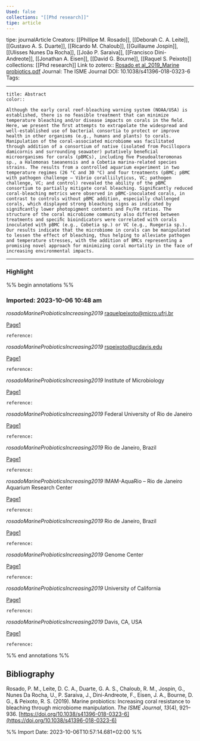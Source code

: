 ```yaml
---
Used: false
collections: "[[Phd research]]"
tipe: article
---
```

tipe: journalArticle
Creators: [[Phillipe M. Rosado]], [[Deborah C. A. Leite]], [[Gustavo A. S. Duarte]], [[Ricardo M. Chaloub]], [[Guillaume Jospin]], [[Ulisses Nunes Da Rocha]], [[João P. Saraiva]], [[Francisco Dini-Andreote]], [[Jonathan A. Eisen]], [[David G. Bourne]], [[Raquel S. Peixoto]]
collections: [[Phd research]]
Link to zotero:: [Rosado et al_2019_Marine probiotics.pdf](zotero://select/library/items/BVXA2RDF)
Journal: The ISME Journal
DOI: 10.1038/s41396-018-0323-6
Tags: 

---
```ad-note
title: Abstract
color:: 

Although the early coral reef-bleaching warning system (NOAA/USA) is established, there is no feasible treatment that can minimize temperature bleaching and/or disease impacts on corals in the ﬁeld. Here, we present the ﬁrst attempts to extrapolate the widespread and well-established use of bacterial consortia to protect or improve health in other organisms (e.g., humans and plants) to corals. Manipulation of the coral-associated microbiome was facilitated through addition of a consortium of native (isolated from Pocillopora damicornis and surrounding seawater) putatively beneﬁcial microorganisms for corals (pBMCs), including ﬁve Pseudoalteromonas sp., a Halomonas taeanensis and a Cobetia marina-related species strains. The results from a controlled aquarium experiment in two temperature regimes (26 °C and 30 °C) and four treatments (pBMC; pBMC with pathogen challenge – Vibrio coralliilyticus, VC; pathogen challenge, VC; and control) revealed the ability of the pBMC consortium to partially mitigate coral bleaching. Signiﬁcantly reduced coral-bleaching metrics were observed in pBMC-inoculated corals, in contrast to controls without pBMC addition, especially challenged corals, which displayed strong bleaching signs as indicated by signiﬁcantly lower photopigment contents and Fv/Fm ratios. The structure of the coral microbiome community also differed between treatments and speciﬁc bioindicators were correlated with corals inoculated with pBMC (e.g., Cobetia sp.) or VC (e.g., Ruegeria sp.). Our results indicate that the microbiome in corals can be manipulated to lessen the effect of bleaching, thus helping to alleviate pathogen and temperature stresses, with the addition of BMCs representing a promising novel approach for minimizing coral mortality in the face of increasing environmental impacts.

```

---
### Highlight

%% begin annotations %%



### Imported: 2023-10-06 10:48 am

*rosadoMarineProbioticsIncreasing2019*
	raquelpeixoto@micro.ufrj.br 
	
[Page1](zotero://open-pdf/library/items/BVXA2RDF?page=1&a=RKQPRCHR)
	
	
	
	reference:

*rosadoMarineProbioticsIncreasing2019*
	rspeixoto@ucdavis.edu 
	
[Page1](zotero://open-pdf/library/items/BVXA2RDF?page=1&a=B5MD2XHG)
	
	
	
	reference:

*rosadoMarineProbioticsIncreasing2019*
	Institute of Microbiology 
	
[Page1](zotero://open-pdf/library/items/BVXA2RDF?page=1&a=FCGRL3GU)
	
	
	
	reference:

*rosadoMarineProbioticsIncreasing2019*
	Federal University of Rio de Janeiro 
	
[Page1](zotero://open-pdf/library/items/BVXA2RDF?page=1&a=74G8HGQ3)
	
	
	
	reference:

*rosadoMarineProbioticsIncreasing2019*
	Rio de Janeiro, Brazil 
	
[Page1](zotero://open-pdf/library/items/BVXA2RDF?page=1&a=G7YEWECC)
	
	
	
	reference:

*rosadoMarineProbioticsIncreasing2019*
	IMAM-AquaRio – Rio de Janeiro Aquarium Research Center 
	
[Page1](zotero://open-pdf/library/items/BVXA2RDF?page=1&a=ZR8AIRNJ)
	
	
	
	reference:

*rosadoMarineProbioticsIncreasing2019*
	Rio de Janeiro, Brazil 
	
[Page1](zotero://open-pdf/library/items/BVXA2RDF?page=1&a=QT3WN469)
	
	
	
	reference:

*rosadoMarineProbioticsIncreasing2019*
	Genome Center 
	
[Page1](zotero://open-pdf/library/items/BVXA2RDF?page=1&a=27PXPWQ8)
	
	
	
	reference:

*rosadoMarineProbioticsIncreasing2019*
	University of California 
	
[Page1](zotero://open-pdf/library/items/BVXA2RDF?page=1&a=NY6MNNZU)
	
	
	
	reference:

*rosadoMarineProbioticsIncreasing2019*
	Davis, CA, USA 
	
[Page1](zotero://open-pdf/library/items/BVXA2RDF?page=1&a=XZXA24JV)
	
	
	
	reference:


%% end annotations %%

## Bibliography

Rosado, P. M., Leite, D. C. A., Duarte, G. A. S., Chaloub, R. M., Jospin, G., Nunes Da Rocha, U., P. Saraiva, J., Dini-Andreote, F., Eisen, J. A., Bourne, D. G., & Peixoto, R. S. (2019). Marine probiotics: Increasing coral resistance to bleaching through microbiome manipulation. _The ISME Journal_, _13_(4), 921–936. [https://doi.org/10.1038/s41396-018-0323-6](https://doi.org/10.1038/s41396-018-0323-6)

%% Import Date: 2023-10-06T10:57:14.681+02:00 %%
